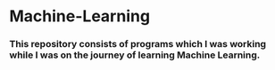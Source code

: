 # Machine-Learning

### This repository consists of programs which I was working while I was on the journey of learning Machine Learning.

